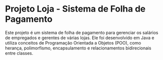 # Projeto Loja - Sistema de Folha de Pagamento
Este projeto é um sistema de folha de pagamento para gerenciar os salários de empregados e gerentes de várias lojas. Ele foi desenvolvido em Java e utiliza conceitos de Programação Orientada a Objetos (POO), como herança, polimorfismo, encapsulamento e relacionamentos bidirecionais entre classes.

